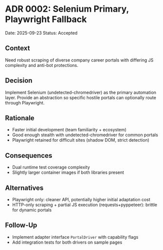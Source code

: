 # ADR 0002: Selenium Primary, Playwright Fallback

Date: 2025-09-23
Status: Accepted

## Context
Need robust scraping of diverse company career portals with differing JS complexity and anti-bot protections.

## Decision
Implement Selenium (undetected-chromedriver) as the primary automation layer. Provide an abstraction so specific hostile portals can optionally route through Playwright.

## Rationale
- Faster initial development (team familiarity + ecosystem)
- Good enough stealth with undetected-chromedriver for common portals
- Playwright retained for difficult sites (shadow DOM, strict detection)

## Consequences
- Dual runtime test coverage complexity
- Slightly larger container images if both libraries present

## Alternatives
- Playwright only: cleaner API, potentially higher initial adaptation cost
- HTTP-only scraping + partial JS execution (requests+pyppeteer): brittle for dynamic portals

## Follow-Up
- Implement adapter interface `PortalDriver` with capability flags
- Add integration tests for both drivers on sample pages
